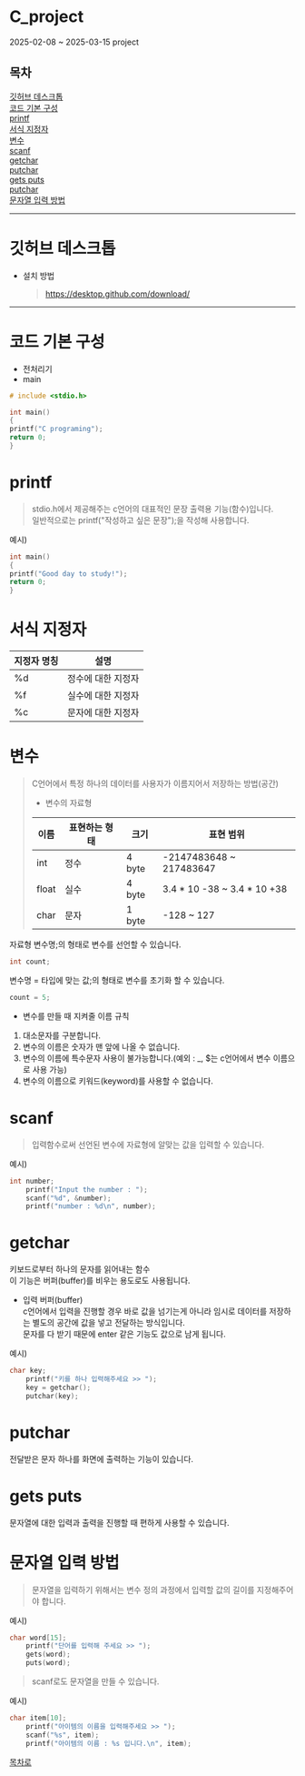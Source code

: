 # C_project
 2025-02-08 ~ 2025-03-15 project

## 목차
[깃허브 데스크톱](#깃허브-데스크톱)<br>
[코드 기본 구성](#코드-기본-구성)<br>
[printf](#printf)<br>
[서식 지정자](#서식-지정자)<br>
[변수](#변수)<br>
[scanf](#scanf)<br>
[getchar](#getchar)<br>
[putchar](#putchar)<br>
[gets puts](#gets-puts)<br>
[putchar](#putchar)<br>
[문자열 입력 방법](#문자열-입력-방법)<br>
<hr/>

# 깃허브 데스크톱
+ 설치 방법
  > https://desktop.github.com/download/
  

<hr/>

# 코드 기본 구성
+ 전처리기
+ main

```c
# include <stdio.h>

int main()
{
printf("C programing");
return 0;
}
```

# printf
> stdio.h에서 제공해주는 c언어의 대표적인 문장 출력용 기능(함수)입니다.<br>
> 일반적으로는 printf("작성하고 싶은 문장");을 작성해 사용합니다.

예시)
```c
int main()
{
printf("Good day to study!");
return 0;
}
```

# 서식 지정자
|지정자 명칭|설명|
|-----|-----|
|%d|정수에 대한 지정자|
|%f|실수에 대한 지정자|
|%c|문자에 대한 지정자|

# 변수
> C언어에서 특정 하나의 데이터를 사용자가 이름지어서 저장하는 방법(공간)<br>
> + 변수의 자료형
> 
> |이름|표현하는 형태|크기|표현 범위|
> |-----|-----|-----|-----|
> |int|정수|4 byte|-2147483648 ~ 217483647|
> |float|실수| 4 byte|3.4 * 10 -38 ~ 3.4 * 10 +38|
> |char|문자|1 byte|-128 ~ 127|

자료형 변수명;의 형태로 변수를 선언할 수 있습니다.
```c
int count;
```
변수명 = 타입에 맞는 값;의 형태로 변수를 초기화 할 수 있습니다.
```c
count = 5;
```

+ 변수를 만들 때 지켜줄 이름 규칙
1.  대소문자를 구분합니다.
2.  변수의 이름은 숫자가 맨 앞에 나올 수 없습니다.
3.  변수의 이름에 특수문자 사용이 불가능합니다.(예외 : _, $는 c언어에서 변수 이름으로 사용 가능)
4.  변수의 이름으로 키워드(keyword)를 사용할 수 없습니다.

# scanf
> 입력함수로써 선언된 변수에 자료형에 알맞는 값을 입력할 수 있습니다.<br>

예시)
```c
int number;
	printf("Input the number : ");
	scanf("%d", &number);
	printf("number : %d\n", number);
```
# getchar
키보드로부터 하나의 문자를 읽어내는 함수<br>
이 기능은 버퍼(buffer)를 비우는 용도로도 사용됩니다.
+ 입력 버퍼(buffer)<br>
  c언어에서 입력을 진행할 경우 바로 값을 넘기는게 아니라
  임시로 데이터를 저장하는 별도의 공간에 값을 넣고 전달하는 방식입니다.<br>
  문자를 다 받기 때문에 enter 같은 기능도 값으로 남게 됩니다.

예시)
```c
char key;
	printf("키를 하나 입력해주세요 >> ");
	key = getchar();
	putchar(key);
```

# putchar
전달받은 문자 하나를 화면에 출력하는 기능이 있습니다.

# gets puts
문자열에 대한 입력과 출력을 진행할 때 편하게 사용할 수 있습니다.

# 문자열 입력 방법
>문자열을 입력하기 위해서는 변수 정의 과정에서 입력할 값의 길이를 지정해주어야 합니다.<br>

예시)
```c
char word[15];
	printf("단어를 입력해 주세요 >> ");
	gets(word);
	puts(word);
```
>scanf로도 문자열을 만들 수 있습니다.<br>

예시)
```c
char item[10];
	printf("아이템의 이름을 입력해주세요 >> ");
	scanf("%s", item);
	printf("아이템의 이름 : %s 입니다.\n", item);
```



  [목차로](#목차)
